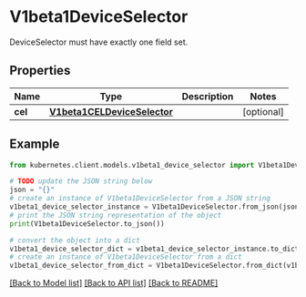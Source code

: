 # V1beta1DeviceSelector

DeviceSelector must have exactly one field set.

## Properties

Name | Type | Description | Notes
------------ | ------------- | ------------- | -------------
**cel** | [**V1beta1CELDeviceSelector**](V1beta1CELDeviceSelector.md) |  | [optional] 

## Example

```python
from kubernetes.client.models.v1beta1_device_selector import V1beta1DeviceSelector

# TODO update the JSON string below
json = "{}"
# create an instance of V1beta1DeviceSelector from a JSON string
v1beta1_device_selector_instance = V1beta1DeviceSelector.from_json(json)
# print the JSON string representation of the object
print(V1beta1DeviceSelector.to_json())

# convert the object into a dict
v1beta1_device_selector_dict = v1beta1_device_selector_instance.to_dict()
# create an instance of V1beta1DeviceSelector from a dict
v1beta1_device_selector_from_dict = V1beta1DeviceSelector.from_dict(v1beta1_device_selector_dict)
```
[[Back to Model list]](../README.md#documentation-for-models) [[Back to API list]](../README.md#documentation-for-api-endpoints) [[Back to README]](../README.md)



